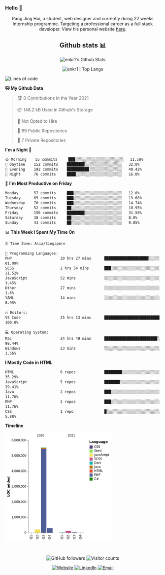 ### Hello 👋

<p align="center">
  Pang Jing Hui, a student, web designer and currently doing 22 weeks internship programme. 
  Targeting a professional career as a full stack developer. 
  View his personal website <a href="https://enkr.business" target="_blank">here</a>.
</p>

<div>
  
  <h2 align="center">Github stats 📊</h2>
  
  <p align="center">
    <img alt="enkr1's Github Stats" src="https://github-readme-stats.vercel.app/api?username=enkr1&show_icons=true&hide_border=true&count_private=true&show_icons=true&theme=tokyonight" />
  </p>

  <p align="center">
    <img src="https://github-readme-stats.vercel.app/api/top-langs/?username=enkr1&layout=compact&hide_border=true&count_private=true&theme=tokyonight" alt="enkr1 |  Top Langs" />
  </p>

</div>

<!--START_SECTION:waka-->
![Lines of code](https://img.shields.io/badge/From%20Hello%20World%20I%27ve%20Written-6.0%20million%20lines%20of%20code-blue)

**🐱 My Github Data** 

> 🏆 0 Contributions in the Year 2021
 > 
> 📦 148.2 kB Used in Github's Storage 
 > 
> 🚫 Not Opted to Hire
 > 
> 📜 69 Public Repositories 
 > 
> 🔑 7 Private Repositories  
 > 
**I'm a Night 🦉** 

```text
🌞 Morning    55 commits     ███░░░░░░░░░░░░░░░░░░░░░░   11.58% 
🌆 Daytime    152 commits    ████████░░░░░░░░░░░░░░░░░   32.0% 
🌃 Evening    192 commits    ██████████░░░░░░░░░░░░░░░   40.42% 
🌙 Night      76 commits     ████░░░░░░░░░░░░░░░░░░░░░   16.0%

```
📅 **I'm Most Productive on Friday** 

```text
Monday       57 commits     ███░░░░░░░░░░░░░░░░░░░░░░   12.0% 
Tuesday      65 commits     ███░░░░░░░░░░░░░░░░░░░░░░   13.68% 
Wednesday    70 commits     ███░░░░░░░░░░░░░░░░░░░░░░   14.74% 
Thursday     52 commits     ██░░░░░░░░░░░░░░░░░░░░░░░   10.95% 
Friday       150 commits    ████████░░░░░░░░░░░░░░░░░   31.58% 
Saturday     38 commits     ██░░░░░░░░░░░░░░░░░░░░░░░   8.0% 
Sunday       43 commits     ██░░░░░░░░░░░░░░░░░░░░░░░   9.05%

```


📊 **This Week I Spent My Time On** 

```text
⌚︎ Time Zone: Asia/Singapore

💬 Programming Languages: 
PHP                      20 hrs 27 mins      ████████████████████░░░░░   81.09% 
SCSS                     2 hrs 54 mins       ███░░░░░░░░░░░░░░░░░░░░░░   11.52% 
JavaScript               52 mins             ░░░░░░░░░░░░░░░░░░░░░░░░░   3.45% 
Other                    27 mins             ░░░░░░░░░░░░░░░░░░░░░░░░░   1.8% 
YAML                     14 mins             ░░░░░░░░░░░░░░░░░░░░░░░░░   0.95%

🔥 Editors: 
VS Code                  25 hrs 13 mins      █████████████████████████   100.0%

💻 Operating System: 
Mac                      24 hrs 49 mins      ████████████████████████░   98.44% 
Windows                  23 mins             ░░░░░░░░░░░░░░░░░░░░░░░░░   1.56%

```

**I Mostly Code in HTML** 

```text
HTML                     6 repos             ████████░░░░░░░░░░░░░░░░░   35.29% 
JavaScript               5 repos             ███████░░░░░░░░░░░░░░░░░░   29.41% 
Java                     2 repos             ███░░░░░░░░░░░░░░░░░░░░░░   11.76% 
PHP                      2 repos             ███░░░░░░░░░░░░░░░░░░░░░░   11.76% 
CSS                      1 repo              █░░░░░░░░░░░░░░░░░░░░░░░░   5.88%

```


**Timeline**

![Chart not found](https://raw.githubusercontent.com/enkr1/enkr1/master/charts/bar_graph.png) 


<!--END_SECTION:waka-->

<br>

<div align="center">
  <p> 
    
  ![GitHub followers](https://img.shields.io/github/followers/enkr1?label=Follow&style=social)
  ![Visitor counts](https://visitor-badge.glitch.me/badge?page_id=enkr1.enkr1)
  
  <a href="https://img.shields.io/github/followers/enkr1?label=Follow&style=social"></a>
  <a href="https://visitor-badge.glitch.me/badge?page_id=enkr1.enkr1"></a>
  <a href="https://enkr.business/" target="_blank"><img alt="Website" src="https://img.shields.io/badge/Website-enkr.business-blue?style=flat&logo=google-chrome"></a>
  <a href="https://www.linkedin.com/in/jinghuipang/" target="_blank"><img alt="LinkedIn" src="https://img.shields.io/badge/LinkedIn-@jinghuipang-blue?style=flat&logo=linkedin"></a>
  <a href="mailto:enkr99@gmail.com"><img alt="Email" src="https://img.shields.io/badge/Email-enkr99@gmail.com-blue?style=flat&logo=gmail"></a>
  </p>
</div>
